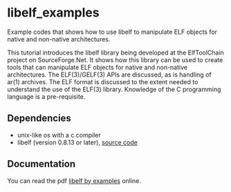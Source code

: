 # libelf_examples

Example codes that shows how to use libelf to manipulate ELF objects for native and non-native architectures.

This tutorial introduces the libelf library being developed at the ElfToolChain
project on SourceForge.Net. It shows how this library can be used to create tools
that can manipulate ELF objects for native and non-native architectures.
The ELF(3)/GELF(3) APIs are discussed, as is handling of ar(1) archives.
The ELF format is discussed to the extent needed to understand the use of the
ELF(3) library.
Knowledge of the C programming language is a pre-requisite.

## Dependencies

+ unix-like os with a c compiler
+ libelf (version 0.8.13 or later), [source code](https://github.com/WolfgangSt/libelf)

## Documentation

You can read the pdf [libelf by examples](https://atakua.org/old-wp/wp-content/uploads/2015/03/libelf-by-example-20100112.pdf) online.
